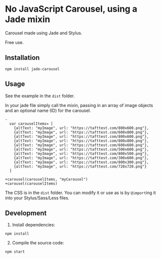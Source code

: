# No JavaScript Carousel, using a Jade mixin

Carousel made using Jade and Stylus.

Free use.

## Installation

```
npm install jade-carousel
```

## Usage

See the example in the `dist` folder.

In your jade file simply call the mixin, passing in an array of image objects and an optional name (ID) for the carousel.

```
-
  var carouselItems= [
    {altText: "myImage", url: "https://tafttest.com/800x600.png"},
    {altText: "myImage", url: "https://tafttest.com/600x800.png"},
    {altText: "myImage", url: "https://tafttest.com/800x600.png"},
    {altText: "myImage", url: "https://tafttest.com/800x800.png"},
    {altText: "myImage", url: "https://tafttest.com/600x600.png"},
    {altText: "myImage", url: "https://tafttest.com/500x600.png"},
    {altText: "myImage", url: "https://tafttest.com/800x500.png"},
    {altText: "myImage", url: "https://tafttest.com/300x600.png"},
    {altText: "myImage", url: "https://tafttest.com/800x300.png"},
    {altText: "myImage", url: "https://tafttest.com/720x720.png"}
  ]

+carousel(carouselItems, "myCarousel")
+carousel(carouselItems)
```

The CSS is in the `dist` folder. You can modify it or use as is by `@import`ing it into your Stylus/Sass/Less files.


## Development

1. Install dependencies:

```
npm install
```

2. Compile the source code:

```
npm start
```